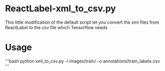 # ReactLabel-xml_to_csv.py
This little modification of the default script let you convert the xml files from ReactLabel to the csv file which Tensorflow needs

# Usage

'''bash
python xml_to_csv.py -i images/train/ -o annotations/train_labels.csv
'''
